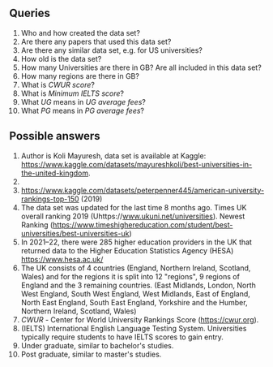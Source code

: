 ## Queries
1. Who and how created the data set?
1. Are there any papers that used this data set?
1. Are there any similar data set, e.g. for US universities?
1. How old is the data set?
1. How many Universities are there in GB? Are all included in this data set?
1. How many regions are there in GB?
1. What is *CWUR score*?
1. What is *Minimum IELTS score*?
1. What *UG* means in *UG average fees*?
1. What *PG* means in *PG average fees*?

## Possible answers
1. Author is Koli Mayuresh, data set is available at Kaggle: https://www.kaggle.com/datasets/mayureshkoli/best-universities-in-the-united-kingdom.
1. 
1. https://www.kaggle.com/datasets/peterpenner445/american-university-rankings-top-150 (2019)
1. The data set was updated for the last time 8 months ago. Times UK overall ranking 2019 (Uhttps://www.ukuni.net/universities). Newest Ranking (https://www.timeshighereducation.com/student/best-universities/best-universities-uk)
1. In 2021–22, there were 285 higher education providers in the UK that returned data to the Higher Education Statistics Agency (HESA) https://www.hesa.ac.uk/
1. The UK consists of 4 countries (England, Northern Ireland, Scotland, Wales) and for the regions it is split into 12 "regions", 9 regions of England and the 3 remaining countries. (East Midlands, London, North West England, South West England, West Midlands, East of England, North East England, South East England, Yorkshire and the Humber, Northern Ireland, Scotland, Wales)
1. *CWUR* - Center for World University Rankings Score (https://cwur.org).
1. (IELTS) International English Language Testing System. Universities typically require students to have IELTS scores to gain entry.
1. Under graduate, similar to bachelor's studies.
1. Post graduate, similar to master's studies.
